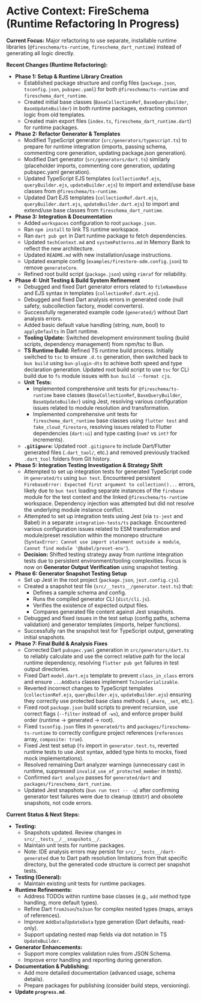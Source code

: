 # Active Context: FireSchema (Runtime Refactoring In Progress)

**Current Focus:** Major refactoring to use separate, installable runtime
libraries (`@fireschema/ts-runtime`, `fireschema_dart_runtime`) instead of
generating all logic directly.

**Recent Changes (Runtime Refactoring):**

- **Phase 1: Setup & Runtime Library Creation**
  - Established package structure and config files (`package.json`,
    `tsconfig.json`, `pubspec.yaml`) for both `@fireschema/ts-runtime` and
    `fireschema_dart_runtime`.
  - Created initial base classes (`BaseCollectionRef`, `BaseQueryBuilder`,
    `BaseUpdateBuilder`) in both runtime packages, extracting common logic from
    old templates.
  - Created main export files (`index.ts`, `fireschema_dart_runtime.dart`) for
    runtime packages.
- **Phase 2: Refactor Generator & Templates**
  - Modified TypeScript generator (`src/generators/typescript.ts`) to prepare
    for runtime integration (imports, passing schema, commenting core
    generation, updating package.json generation).
  - Modified Dart generator (`src/generators/dart.ts`) similarly (placeholder
    imports, commenting core generation, updating pubspec.yaml generation).
  - Updated TypeScript EJS templates (`collectionRef.ejs`, `queryBuilder.ejs`,
    `updateBuilder.ejs`) to import and extend/use base classes from
    `@fireschema/ts-runtime`.
  - Updated Dart EJS templates (`collectionRef.dart.ejs`,
    `queryBuilder.dart.ejs`, `updateBuilder.dart.ejs`) to import and extend/use
    base classes from `fireschema_dart_runtime`.
- **Phase 3: Integration & Documentation**
  - Added `workspaces` configuration to root `package.json`.
  - Ran `npm install` to link TS runtime workspace.
  - Ran `dart pub get` in Dart runtime package to fetch dependencies.
  - Updated `techContext.md` and `systemPatterns.md` in Memory Bank to reflect
    the new architecture.
  - Updated `README.md` with new installation/usage instructions.
  - Updated example config (`examples/firestore-odm.config.json`) to remove
    `generateCore`.
  - Refined root build script (`package.json`) using `rimraf` for reliability.
- **Phase 4: Unit Testing & Build System Refinement**
  - Debugged and fixed Dart generator errors related to `fileNameBase` and EJS
    syntax in templates (`collectionRef.dart.ejs`).
  - Debugged and fixed Dart analysis errors in generated code (null safety,
    subcollection factory, model converters).
  - Successfully regenerated example code (`generated/`) without Dart analysis
    errors.
  - Added basic default value handling (string, num, bool) to `applyDefaults` in
    Dart runtime.
  - **Tooling Update:** Switched development environment tooling (build scripts,
    dependency management) from npm/tsc to Bun.
  - **TS Runtime Build:** Refined TS runtime build process. Initially switched
    to `tsc` to ensure `.d.ts` generation, then switched back to `bun build`
    using `bun-plugin-dts` to achieve both speed and type declaration
    generation. Updated root build script to use `tsc` for CLI build due to `fs`
    module issues with `bun build --format cjs`.
  - **Unit Tests:**
    - Implemented comprehensive unit tests for `@fireschema/ts-runtime` base
      classes (`BaseCollectionRef`, `BaseQueryBuilder`, `BaseUpdateBuilder`)
      using Jest, resolving various configuration issues related to module
      resolution and transformation.
    - Implemented comprehensive unit tests for `fireschema_dart_runtime` base
      classes using `flutter test` and `fake_cloud_firestore`, resolving issues
      related to Flutter dependencies (`dart:ui`) and type casting (`num?` vs
      `int?` for increments).
  - **`.gitignore`:** Updated root `.gitignore` to include Dart/Flutter
    generated files (`.dart_tool/`, etc.) and removed previously tracked
    `.dart_tool` folders from Git history.
- **Phase 5: Integration Testing Investigation & Strategy Shift**
  - Attempted to set up integration tests for generated TypeScript code in
    `generated/ts` using `bun test`. Encountered persistent
    `FirebaseError: Expected first argument to collection()...` errors, likely
    due to `bun test` loading separate instances of the `firebase` module for
    the test context and the linked `@fireschema/ts-runtime` workspace.
    Dependency injection was attempted but did not resolve the underlying module
    instance conflict.
  - Attempted to set up integration tests using Jest (via `ts-jest` and Babel)
    in a separate `integration-tests/ts` package. Encountered various
    configuration issues related to ESM transformation and module/preset
    resolution within the monorepo structure
    (`SyntaxError: Cannot use import statement outside a module`,
    `Cannot find module '@babel/preset-env'`).
  - **Decision:** Shifted testing strategy away from runtime integration tests
    due to persistent environment/tooling complexities. Focus is now on
    **Generator Output Verification** using snapshot testing.
- **Phase 6: Generator Snapshot Testing Setup**
  - Set up Jest in the root project (`package.json`, `jest.config.cjs`).
  - Created a snapshot test file (`src/__tests__/generator.test.ts`) that:
    - Defines a sample schema and config.
    - Runs the compiled generator CLI (`dist/cli.js`).
    - Verifies the existence of expected output files.
    - Compares generated file content against Jest snapshots.
  - Debugged and fixed issues in the test setup (config paths, schema
    validation) and generator templates (imports, helper functions).
  - Successfully ran the snapshot test for TypeScript output, generating initial
    snapshots.
- **Phase 7: Final Build & Analysis Fixes**
  - Corrected Dart `pubspec.yaml` generation in `src/generators/dart.ts` to
    reliably calculate and use the correct relative path for the local runtime
    dependency, resolving `flutter pub get` failures in test output directories.
  - Fixed Dart `model.dart.ejs` template to prevent `class_in_class` errors and
    ensure `...AddData` classes implement `ToJsonSerializable`.
  - Reverted incorrect changes to TypeScript templates (`collectionRef.ejs`,
    `queryBuilder.ejs`, `updateBuilder.ejs`) ensuring they correctly use
    protected base class methods (`_where`, `_set`, etc.).
  - Fixed root `package.json` build scripts to prevent recursion, use correct
    flags (`--filter` instead of `-ws`), and enforce proper build order (runtime
    -> generated -> root).
  - Fixed `tsconfig.json` files in `generated/ts` and
    `packages/fireschema-ts-runtime` to correctly configure project references
    (`references` array, `composite: true`).
  - Fixed Jest test setup (`fs` import in `generator.test.ts`, reverted runtime
    tests to use Jest syntax, added type hints to mocks, fixed mock
    implementations).
  - Resolved remaining Dart analyzer warnings (unnecessary cast in runtime,
    suppressed `invalid_use_of_protected_member` in tests).
  - Confirmed `dart analyze` passes for `generated/dart` and
    `packages/fireschema_dart_runtime`.
  - Updated Jest snapshots (`bun run test -- -u`) after confirming generator
    test failures were due to cleanup (`EBUSY`) and obsolete snapshots, not code
    errors.

**Current Status & Next Steps:**

- **Testing:**
  - Snapshots updated. Review changes in `src/__tests__/__snapshots__/`.
  - Maintain unit tests for runtime packages.
  - Note: IDE analysis errors may persist for `src/__tests__/dart-generated` due
    to Dart path resolution limitations from that specific directory, but the
    generated code structure is correct per snapshot tests.
- **Testing (General):**
  - Maintain existing unit tests for runtime packages.
- **Runtime Refinements:**
  - Address TODOs within runtime base classes (e.g., `add` method type handling,
    more default types).
  - Refine Dart `fromJson`/`toJson` for complex nested types (maps, arrays of
    references).
  - Improve `AddData`/`UpdateData` type generation (Dart defaults, read-only).
  - Support updating nested map fields via dot notation in TS `UpdateBuilder`.
- **Generator Enhancements:**
  - Support more complex validation rules from JSON Schema.
  - Improve error handling and reporting during generation.
- **Documentation & Publishing:**
  - Add more detailed documentation (advanced usage, schema details).
  - Prepare packages for publishing (consider build steps, versioning).
- **Update `progress.md`**.
